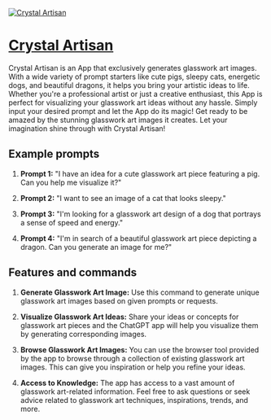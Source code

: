 [![Crystal Artisan](https://files.oaiusercontent.com/file-jmAI8tqnkxHZiNObnHkjAgFS?se=2123-10-17T14%3A58%3A05Z&sp=r&sv=2021-08-06&sr=b&rscc=max-age%3D31536000%2C%20immutable&rscd=attachment%3B%20filename%3Dbe14326f-0d0a-4b39-9377-33bb4194750b.png&sig=BYHxdJ2O5S4Yi2Mho2eZ88GY5yWzbzBBkcc0u8H2DJU%3D)](https://chat.openai.com/g/g-w8n53O8A7-crystal-artisan)

# [Crystal Artisan](https://chat.openai.com/g/g-w8n53O8A7-crystal-artisan)

Crystal Artisan is an App that exclusively generates glasswork art images. With a wide variety of prompt starters like cute pigs, sleepy cats, energetic dogs, and beautiful dragons, it helps you bring your artistic ideas to life. Whether you're a professional artist or just a creative enthusiast, this App is perfect for visualizing your glasswork art ideas without any hassle. Simply input your desired prompt and let the App do its magic! Get ready to be amazed by the stunning glasswork art images it creates. Let your imagination shine through with Crystal Artisan!

## Example prompts

1. **Prompt 1:** "I have an idea for a cute glasswork art piece featuring a pig. Can you help me visualize it?"

2. **Prompt 2:** "I want to see an image of a cat that looks sleepy."

3. **Prompt 3:** "I'm looking for a glasswork art design of a dog that portrays a sense of speed and energy."

4. **Prompt 4:** "I'm in search of a beautiful glasswork art piece depicting a dragon. Can you generate an image for me?"

## Features and commands

1. **Generate Glasswork Art Image:** Use this command to generate unique glasswork art images based on given prompts or requests.

2. **Visualize Glasswork Art Ideas:** Share your ideas or concepts for glasswork art pieces and the ChatGPT app will help you visualize them by generating corresponding images.

3. **Browse Glasswork Art Images:** You can use the browser tool provided by the app to browse through a collection of existing glasswork art images. This can give you inspiration or help you refine your ideas.

4. **Access to Knowledge:** The app has access to a vast amount of glasswork art-related information. Feel free to ask questions or seek advice related to glasswork art techniques, inspirations, trends, and more.
